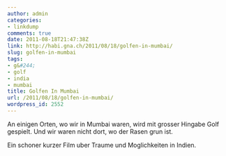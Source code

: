 ```yaml
---
author: admin
categories:
- linkdump
comments: true
date: 2011-08-18T21:47:38Z
link: http://habi.gna.ch/2011/08/18/golfen-in-mumbai/
slug: golfen-in-mumbai
tags:
- g&#244;
- golf
- india
- mumbai
title: Golfen In Mumbai
url: /2011/08/18/golfen-in-mumbai/
wordpress_id: 2552
---
```


An einigen Orten, wo wir in Mumbai waren, wird mit grosser Hingabe Golf gespielt. Und wir waren nicht dort, wo der Rasen grun ist.

Ein schoner kurzer Film uber Traume und Moglichkeiten in Indien.
